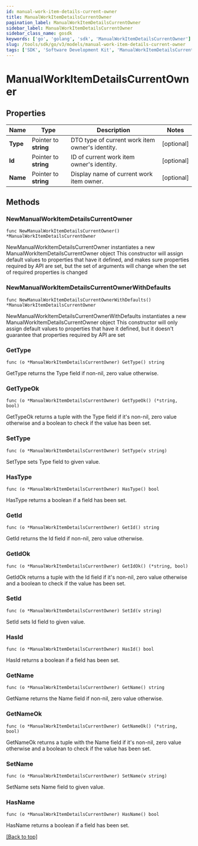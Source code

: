 ```yaml
---
id: manual-work-item-details-current-owner
title: ManualWorkItemDetailsCurrentOwner
pagination_label: ManualWorkItemDetailsCurrentOwner
sidebar_label: ManualWorkItemDetailsCurrentOwner
sidebar_class_name: gosdk
keywords: ['go', 'golang', 'sdk', 'ManualWorkItemDetailsCurrentOwner'] 
slug: /tools/sdk/go/v3/models/manual-work-item-details-current-owner
tags: ['SDK', 'Software Development Kit', 'ManualWorkItemDetailsCurrentOwner']
---
```


# ManualWorkItemDetailsCurrentOwner

## Properties

Name | Type | Description | Notes
------------ | ------------- | ------------- | -------------
**Type** |  Pointer to **string** | DTO type of current work item owner&#39;s identity. | [optional] 
**Id** |  Pointer to **string** | ID of current work item owner&#39;s identity. | [optional] 
**Name** |  Pointer to **string** | Display name of current work item owner. | [optional] 

## Methods

### NewManualWorkItemDetailsCurrentOwner

`func NewManualWorkItemDetailsCurrentOwner() *ManualWorkItemDetailsCurrentOwner`

NewManualWorkItemDetailsCurrentOwner instantiates a new ManualWorkItemDetailsCurrentOwner object
This constructor will assign default values to properties that have it defined,
and makes sure properties required by API are set, but the set of arguments
will change when the set of required properties is changed

### NewManualWorkItemDetailsCurrentOwnerWithDefaults

`func NewManualWorkItemDetailsCurrentOwnerWithDefaults() *ManualWorkItemDetailsCurrentOwner`

NewManualWorkItemDetailsCurrentOwnerWithDefaults instantiates a new ManualWorkItemDetailsCurrentOwner object
This constructor will only assign default values to properties that have it defined,
but it doesn't guarantee that properties required by API are set

### GetType

`func (o *ManualWorkItemDetailsCurrentOwner) GetType() string`

GetType returns the Type field if non-nil, zero value otherwise.

### GetTypeOk

`func (o *ManualWorkItemDetailsCurrentOwner) GetTypeOk() (*string, bool)`

GetTypeOk returns a tuple with the Type field if it's non-nil, zero value otherwise
and a boolean to check if the value has been set.

### SetType

`func (o *ManualWorkItemDetailsCurrentOwner) SetType(v string)`

SetType sets Type field to given value.

### HasType

`func (o *ManualWorkItemDetailsCurrentOwner) HasType() bool`

HasType returns a boolean if a field has been set.

### GetId

`func (o *ManualWorkItemDetailsCurrentOwner) GetId() string`

GetId returns the Id field if non-nil, zero value otherwise.

### GetIdOk

`func (o *ManualWorkItemDetailsCurrentOwner) GetIdOk() (*string, bool)`

GetIdOk returns a tuple with the Id field if it's non-nil, zero value otherwise
and a boolean to check if the value has been set.

### SetId

`func (o *ManualWorkItemDetailsCurrentOwner) SetId(v string)`

SetId sets Id field to given value.

### HasId

`func (o *ManualWorkItemDetailsCurrentOwner) HasId() bool`

HasId returns a boolean if a field has been set.

### GetName

`func (o *ManualWorkItemDetailsCurrentOwner) GetName() string`

GetName returns the Name field if non-nil, zero value otherwise.

### GetNameOk

`func (o *ManualWorkItemDetailsCurrentOwner) GetNameOk() (*string, bool)`

GetNameOk returns a tuple with the Name field if it's non-nil, zero value otherwise
and a boolean to check if the value has been set.

### SetName

`func (o *ManualWorkItemDetailsCurrentOwner) SetName(v string)`

SetName sets Name field to given value.

### HasName

`func (o *ManualWorkItemDetailsCurrentOwner) HasName() bool`

HasName returns a boolean if a field has been set.


[[Back to top]](#) 


